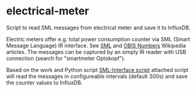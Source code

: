 # electrical-meter
Script to read SML messages from electrical meter and save it to InfluxDB.

Electric meters offer e.g. total power consumption counter via SML (Smart Message Language) IR interface. See [SML](https://de.wikipedia.org/wiki/Smart_Message_Language) and [OBIS Numbers](https://de.wikipedia.org/wiki/OBIS-Kennzahlen) Wikipedia articles. The messages can be captured by an simply IR reader with USB connection (search for "smartmeter Optokopf").

Based on the work and Python script [SML-Interface script](http://www.stefan-weigert.de/php_loader/sml.php) attached script will read the messages in configureable intervals (default 300s) and save the counter values to InfluxDB.
